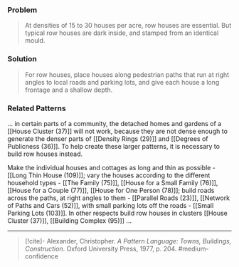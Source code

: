 ### Problem
>At densities of 15 to 30 houses per acre, row houses are essential. But typical row houses are dark inside, and stamped from an identical mould.

### Solution
>For row houses, place houses along pedestrian paths that run at right angles to local roads and parking lots, and give each house a long frontage and a shallow depth.

### Related Patterns
... in certain parts of a community, the detached homes and gardens of a [[House Cluster (37)]] will not work, because they are not dense enough to generate the denser parts of [[Density Rings (29)]] and [[Degrees of Publicness (36)]]. To help create these larger patterns, it is necessary to build row houses instead.

Make the individual houses and cottages as long and thin as possible - [[Long Thin House (109)]]; vary the houses according to the different household types - [[The Family (75)]], [[House for a Small Family (76)]], [[House for a Couple (77)]], [[House for One Person (78)]]; build roads across the paths, at right angles to them - [[Parallel Roads (23)]], [[Network of Paths and Cars (52)]], with small parking lots off the roads - [[Small Parking Lots (103)]]. In other respects build row houses in clusters [[House Cluster (37)]], [[Building Complex (95)]] ...

---

> [!cite]- Alexander, Christopher. _A Pattern Language: Towns, Buildings, Construction_. Oxford University Press, 1977, p. 204.
> #medium-confidence 